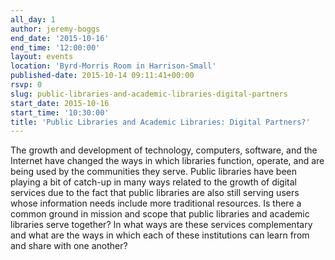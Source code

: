 ```yaml
---
all_day: 1
author: jeremy-boggs
end_date: '2015-10-16'
end_time: '12:00:00'
layout: events
location: 'Byrd-Morris Room in Harrison-Small'
published-date: 2015-10-14 09:11:41+00:00
rsvp: 0
slug: public-libraries-and-academic-libraries-digital-partners
start_date: 2015-10-16
start_time: '10:30:00'
title: 'Public Libraries and Academic Libraries: Digital Partners?'
---
```


The growth and development of technology, computers, software, and the Internet have changed the ways in which libraries function, operate, and are being used by the communities they serve. Public libraries have been playing a bit of catch-up in many ways related to the growth of digital services due to the fact that public libraries are also still serving users whose information needs include more traditional resources. Is there a common ground in mission and scope that public libraries and academic libraries serve together? In what ways are these services complementary and what are the ways in which each of these institutions can learn from and share with one another?
